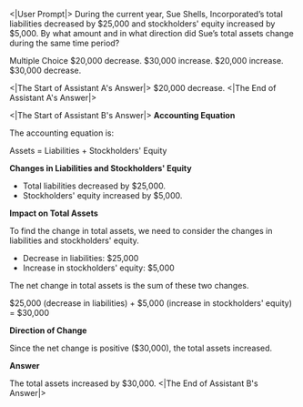 <|User Prompt|>
During the current year, Sue Shells, Incorporated’s total liabilities decreased by $25,000 and stockholders' equity increased by $5,000. By what amount and in what direction did Sue’s total assets change during the same time period?

Multiple Choice
$20,000 decrease.
$30,000 increase.
$20,000 increase.
$30,000 decrease.


<|The Start of Assistant A's Answer|>
$20,000 decrease.
<|The End of Assistant A's Answer|>

<|The Start of Assistant B's Answer|>
**Accounting Equation**

The accounting equation is:

Assets = Liabilities + Stockholders' Equity

**Changes in Liabilities and Stockholders' Equity**

- Total liabilities decreased by $25,000.
- Stockholders' equity increased by $5,000.

**Impact on Total Assets**

To find the change in total assets, we need to consider the changes in liabilities and stockholders' equity.

- Decrease in liabilities: $25,000
- Increase in stockholders' equity: $5,000

The net change in total assets is the sum of these two changes.

$25,000 (decrease in liabilities) + $5,000 (increase in stockholders' equity) = $30,000

**Direction of Change**

Since the net change is positive ($30,000), the total assets increased.

**Answer**

The total assets increased by $30,000.
<|The End of Assistant B's Answer|>
